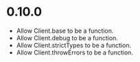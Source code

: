 # 0.10.0
- Allow Client.base to be a function.
- Allow Client.debug to be a function.
- Allow Client.strictTypes to be a function.
- Allow Client.throwErrors to be a function.